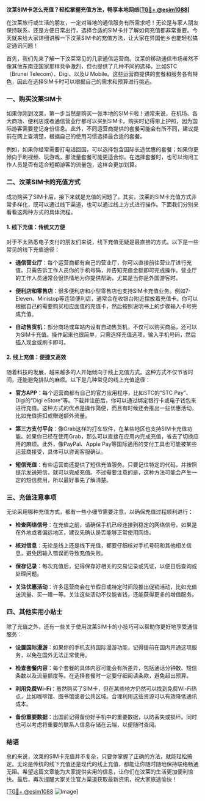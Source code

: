 **汶莱SIM卡怎么充值？轻松掌握充值方法，畅享本地网络[[TG💪+ @esim1088](https://t.me/s/esim1088)]**

在汶莱旅行或生活的朋友，一定对当地的通信服务有所需求吧！无论是与家人朋友保持联系，还是方便日常出行，选择合适的SIM卡并了解如何充值都非常重要。今天就来给大家详细讲解一下汶莱SIM卡的充值方法，让大家在异国他乡也能轻松搞定通讯问题！

首先，我们先来了解一下汶莱常见的几家通信运营商。汶莱的移动通信市场虽然不像其他东南亚国家那样竞争激烈，但也提供了几种不同的选择，比如STC（Brunei Telecom）、Digi、以及U Mobile。这些运营商提供的套餐和服务各有特色，因此在选择SIM卡时可以根据自己的需求和预算进行挑选。

### 一、购买汶莱SIM卡

如果你刚到汶莱，第一步当然是购买一张本地的SIM卡啦！通常来说，在机场、各大商场、便利店或者通信营业厅都可以买到SIM卡。购买时记得带上护照，因为国际游客需要登记身份信息。此外，不同运营商提供的套餐可能会有所不同，建议提前在网上查清楚，根据自己的使用习惯选择最合适的套餐。

例如，如果你经常需要打电话回国，可以选择包含国际长途优惠的套餐；如果你更倾向于刷视频、玩游戏，那流量套餐可能更适合你。在选择套餐时，也可以询问工作人员是否有适合短期游客的流量包，这样会更加划算。

### 二、汶莱SIM卡的充值方式

成功购买了SIM卡后，接下来就是充值的问题了。其实，汶莱的SIM卡充值方式非常多样化，既可以通过线下渠道，也可以通过线上方式进行操作。下面我们分别来看看这两种方式的具体流程。

#### 1. 线下充值：传统又方便

对于不太熟悉电子支付的朋友们来说，线下充值无疑是最直接的方式。以下是一些常见的线下充值途径：

- **通信营业厅**：每个运营商都有自己的营业厅，你可以直接前往营业厅进行充值。只需告诉工作人员你的手机号码，并告知充值金额即可完成操作。营业厅的工作人员通常会很热情地为你提供帮助，尤其是当你是外国游客时。
  
- **便利店和零售店**：很多便利店和小型零售店也支持SIM卡充值业务。例如7-Eleven、Ministop等连锁便利店，通常会在收银台附近摆放着充值卡。你可以根据自己的需要购买相应面值的充值卡，然后按照说明书上的步骤输入卡号完成充值。

- **自动售货机**：部分商场或车站内设有自动售货机，不仅可以购买商品，还可以为SIM卡充值。操作起来也很简单，只需选择充值选项，输入手机号码，然后插入现金或刷卡即可。

#### 2. 线上充值：便捷又高效

随着科技的发展，越来越多的人开始倾向于线上充值方式。这种方式不仅节省时间，还能避免排队的麻烦。以下是几种常见的线上充值途径：

- **官方APP**：每个运营商都有自己的官方应用程序，比如STC的“STC Pay”、Digi的“Digi eStore”等。下载并注册后，你可以通过绑定银行卡或电子钱包来进行充值。这种方式的优点是操作简便，而且有时候还会推出一些优惠活动，比如充值折扣或赠送额外流量。

- **第三方支付平台**：像Grab这样的打车软件，在某些地区也支持SIM卡充值功能。如果你已经在使用Grab，那么可以直接在应用内完成充值，省去了切换应用的麻烦。此外，像PayPal、Apple Pay等国际通用的支付工具也可能被某些运营商接受，具体可以咨询客服确认。

- **短信充值**：有些运营商还提供了短信充值服务。只要记住特定的代码，并按照提示发送短信，就可以完成充值。不过需要注意的是，这种方法可能会产生一定的短信费用，所以最好事先了解清楚。

### 三、充值注意事项

无论采用哪种充值方式，都有一些小细节需要注意，以确保充值过程顺利进行：

- **检查网络信号**：在充值之前，请确保手机已经连接到稳定的网络信号。如果是在外地或者偏远地区，建议先确认是否能够正常使用网络。

- **核对信息**：无论是线上还是线下充值，都要仔细核对手机号码和其他相关信息，避免因输入错误而导致充值失败。

- **保存记录**：每次充值后，记得保存好相关的交易记录或凭证，以便日后查询或处理问题。

- **关注优惠活动**：许多运营商会在节假日或特定时间段推出促销活动，比如充值送流量、买一赠一等。关注这些活动不仅能省钱，还能获得更多的增值服务。

### 四、其他实用小贴士

除了充值之外，还有一些关于使用汶莱SIM卡的小技巧可以帮助你更好地享受通信服务：

- **设置国际漫游**：如果你的手机支持国际漫游功能，记得提前在国内开通这项服务，以免在国外无法正常使用。

- **检查套餐内容**：每个套餐的具体内容可能会有所差异，包括通话分钟数、短信条数以及流量额度等。在选择套餐时一定要仔细阅读条款，避免超出预算。

- **利用免费Wi-Fi**：虽然购买了SIM卡，但在某些地方仍然可以找到免费Wi-Fi热点，比如咖啡馆、图书馆或者公共区域。合理利用这些资源可以有效降低通讯成本。

- **备份重要数据**：出国前记得备份好手机中的重要数据，以防丢失或损坏。同时也可以考虑将重要的联系人信息存储在云端，以便随时查阅。

### 结语

总的来说，汶莱的SIM卡充值并不复杂，只要你掌握了正确的方法，就能轻松搞定。无论是传统的线下充值还是现代的线上充值，都能让你随时随地保持联络畅通无阻。希望这篇文章能为大家提供实用的信息，让你们在汶莱的生活更加便利愉快。最后，再次提醒大家关注官方渠道获取最新资讯，祝大家旅途愉快！

[[TG💪+ @esim1088](https://t.me/s/esim1088) ![Image](https://i.postimg.cc/4NQfJmqS/Snipaste-2025-05-13-00-14-12.png)]